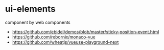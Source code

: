 # ui-elements

component by web components

* https://github.com/ebidel/demos/blob/master/sticky-position-event.html
* https://github.com/rebornix/monaco-vue
* https://github.com/wheatjs/vueuse-playground-next
